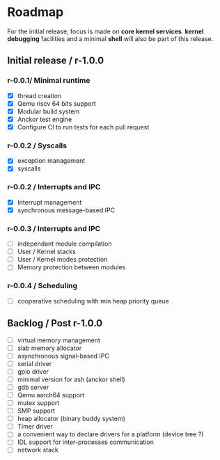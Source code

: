 # Roadmap

For the initial release, focus is made on **core kernel services**. **kernel debugging** facilities and a minimal **shell** will also be part of this release.

## Initial release / r-1.0.0

### r-0.0.1/ Minimal runtime

- [x] thread creation
- [x] Qemu riscv 64 bits support
- [x] Modular build system
- [x] Anckor test engine
- [x] Configure CI to run tests for each pull request

### r-0.0.2 / Syscalls

- [x] exception management
- [x] syscalls

### r-0.0.2 / Interrupts and IPC

- [x] Interrupt management
- [x] synchronous message-based IPC

### r-0.0.3 / Interrupts and IPC

- [ ] independant module compilation
- [ ] User / Kernel stacks
- [ ] User / Kernel modes protection
- [ ] Memory protection between modules

### r-0.0.4 / Scheduling

- [ ] cooperative scheduling with min heap priority queue

## Backlog / Post r-1.0.0

- [ ] virtual memory management
- [ ] slab memory allocator
- [ ] asynchronous signal-based IPC
- [ ] serial driver
- [ ] gpio driver
- [ ] minimal version for ash (anckor shell)
- [ ] gdb server
- [ ] Qemu aarch64 support
- [ ] mutex support
- [ ] SMP support
- [ ] heap allocator (binary buddy system)
- [ ] Timer driver
- [ ] a convenient way to declare drivers for a platform (device tree ?)
- [ ] IDL support for inter-processes communication
- [ ] network stack

